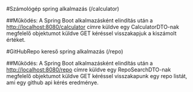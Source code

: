 #Számológép spring alkalmazás (/calculator)

##Működés:
A Spring Boot alkalmazásként elindítás után a [http://localhost:8080/calculator](http://localhost:8080/calculator) címre küldve egy CalculatorDTO-nak megfelelő objektumot küldve GET kéréssel visszakapjuk a kiszámolt értéket.

#GitHubRepo kereső spring alkalmazás (/repo)

##Működés:
A Spring Boot alkalmazásként elindítás után a [http://localhost:8080/repo](http://localhost:8080/repo) címre küldve egy RepoSearchDTO-nak megfelelő objektumot küldve GET kéréssel visszakapunk egy repo listát, ami egy github api kérés eredménye.